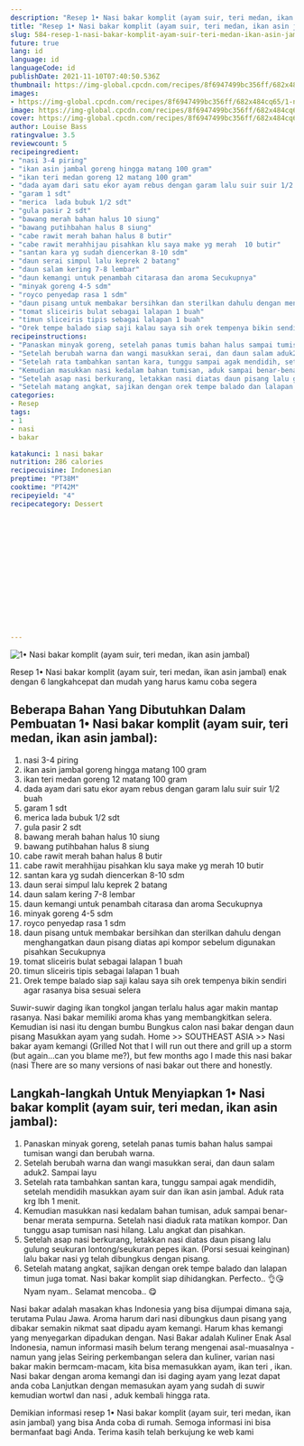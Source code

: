 ```yaml
---
description: "Resep 1• Nasi bakar komplit (ayam suir, teri medan, ikan asin jambal) yang Lezat"
title: "Resep 1• Nasi bakar komplit (ayam suir, teri medan, ikan asin jambal) yang Lezat"
slug: 584-resep-1-nasi-bakar-komplit-ayam-suir-teri-medan-ikan-asin-jambal-yang-lezat
future: true
lang: id
language: id
languageCode: id
publishDate: 2021-11-10T07:40:50.536Z 
thumbnail: https://img-global.cpcdn.com/recipes/8f6947499bc356ff/682x484cq65/1-nasi-bakar-komplit-ayam-suir-teri-medan-ikan-asin-jambal-foto-resep-utama.webp
images:
- https://img-global.cpcdn.com/recipes/8f6947499bc356ff/682x484cq65/1-nasi-bakar-komplit-ayam-suir-teri-medan-ikan-asin-jambal-foto-resep-utama.webp
image: https://img-global.cpcdn.com/recipes/8f6947499bc356ff/682x484cq65/1-nasi-bakar-komplit-ayam-suir-teri-medan-ikan-asin-jambal-foto-resep-utama.webp
cover: https://img-global.cpcdn.com/recipes/8f6947499bc356ff/682x484cq65/1-nasi-bakar-komplit-ayam-suir-teri-medan-ikan-asin-jambal-foto-resep-utama.webp
author: Louise Bass
ratingvalue: 3.5
reviewcount: 5
recipeingredient:
- "nasi 3-4 piring"
- "ikan asin jambal goreng hingga matang 100 gram"
- "ikan teri medan goreng 12 matang 100 gram"
- "dada ayam dari satu ekor ayam rebus dengan garam lalu suir suir 1/2 buah"
- "garam 1 sdt"
- "merica  lada bubuk 1/2 sdt"
- "gula pasir 2 sdt"
- "bawang merah bahan halus 10 siung"
- "bawang putihbahan halus 8 siung"
- "cabe rawit merah bahan halus 8 butir"
- "cabe rawit merahhijau pisahkan klu saya make yg merah  10 butir"
- "santan kara yg sudah diencerkan 8-10 sdm"
- "daun serai simpul lalu keprek 2 batang"
- "daun salam kering 7-8 lembar"
- "daun kemangi untuk penambah citarasa dan aroma Secukupnya"
- "minyak goreng 4-5 sdm"
- "royco penyedap rasa 1 sdm"
- "daun pisang untuk membakar bersihkan dan sterilkan dahulu dengan menghangatkan daun pisang diatas api kompor sebelum digunakan pisahkan Secukupnya"
- "tomat sliceiris bulat sebagai lalapan 1 buah"
- "timun sliceiris tipis sebagai lalapan 1 buah"
- "Orek tempe balado siap saji kalau saya sih orek tempenya bikin sendiri agar rasanya bisa sesuai selera"
recipeinstructions:
- "Panaskan minyak goreng, setelah panas tumis bahan halus sampai tumisan wangi dan berubah warna."
- "Setelah berubah warna dan wangi masukkan serai, dan daun salam aduk2. Sampai layu"
- "Setelah rata tambahkan santan kara, tunggu sampai agak mendidih, setelah mendidih masukkan ayam suir dan ikan asin jambal. Aduk rata krg lbh 1 menit."
- "Kemudian masukkan nasi kedalam bahan tumisan, aduk sampai benar-benar merata sempurna. Setelah nasi diaduk rata matikan kompor. Dan tunggu asap tumisan nasi hilang. Lalu angkat dan pisahkan."
- "Setelah asap nasi berkurang, letakkan nasi diatas daun pisang lalu gulung seukuran lontong/seukuran pepes ikan. (Porsi sesuai keinginan) lalu bakar nasi yg telah dibungkus dengan pisang."
- "Setelah matang angkat, sajikan dengan orek tempe balado dan lalapan timun juga tomat. Nasi bakar komplit siap dihidangkan. Perfecto.. 👌😘Nyam nyam.. Selamat mencoba.. 😋"
categories:
- Resep
tags:
- 1
- nasi
- bakar

katakunci: 1 nasi bakar 
nutrition: 286 calories
recipecuisine: Indonesian
preptime: "PT38M"
cooktime: "PT42M"
recipeyield: "4"
recipecategory: Dessert


     
    
    
    
    
    
    
    
    
    
    
      
    
---
```



![1• Nasi bakar komplit (ayam suir, teri medan, ikan asin jambal)](https://img-global.cpcdn.com/recipes/8f6947499bc356ff/682x484cq65/1-nasi-bakar-komplit-ayam-suir-teri-medan-ikan-asin-jambal-foto-resep-utama.webp)

Resep 1• Nasi bakar komplit (ayam suir, teri medan, ikan asin jambal)  enak dengan 6 langkahcepat dan mudah yang harus kamu coba segera

<!--inarticleads1-->

## Beberapa Bahan Yang Dibutuhkan Dalam Pembuatan 1• Nasi bakar komplit (ayam suir, teri medan, ikan asin jambal):

1. nasi 3-4 piring
1. ikan asin jambal goreng hingga matang 100 gram
1. ikan teri medan goreng 12 matang 100 gram
1. dada ayam dari satu ekor ayam rebus dengan garam lalu suir suir 1/2 buah
1. garam 1 sdt
1. merica  lada bubuk 1/2 sdt
1. gula pasir 2 sdt
1. bawang merah bahan halus 10 siung
1. bawang putihbahan halus 8 siung
1. cabe rawit merah bahan halus 8 butir
1. cabe rawit merahhijau pisahkan klu saya make yg merah  10 butir
1. santan kara yg sudah diencerkan 8-10 sdm
1. daun serai simpul lalu keprek 2 batang
1. daun salam kering 7-8 lembar
1. daun kemangi untuk penambah citarasa dan aroma Secukupnya
1. minyak goreng 4-5 sdm
1. royco penyedap rasa 1 sdm
1. daun pisang untuk membakar bersihkan dan sterilkan dahulu dengan menghangatkan daun pisang diatas api kompor sebelum digunakan pisahkan Secukupnya
1. tomat sliceiris bulat sebagai lalapan 1 buah
1. timun sliceiris tipis sebagai lalapan 1 buah
1. Orek tempe balado siap saji kalau saya sih orek tempenya bikin sendiri agar rasanya bisa sesuai selera

Suwir-suwir daging ikan tongkol jangan terlalu halus agar makin mantap rasanya. Nasi bakar memiliki aroma khas yang membangkitkan selera. Kemudian isi nasi itu dengan bumbu Bungkus calon nasi bakar dengan daun pisang Masukkan ayam yang sudah. Home &gt;&gt; SOUTHEAST ASIA &gt;&gt; Nasi bakar ayam kemangi (Grilled Not that I will run out there and grill up a storm (but again…can you blame me?), but few months ago I made this nasi bakar (nasi There are so many versions of nasi bakar out there and honestly. 

<!--inarticleads2-->

## Langkah-langkah Untuk Menyiapkan 1• Nasi bakar komplit (ayam suir, teri medan, ikan asin jambal):

1. Panaskan minyak goreng, setelah panas tumis bahan halus sampai tumisan wangi dan berubah warna.
1. Setelah berubah warna dan wangi masukkan serai, dan daun salam aduk2. Sampai layu
1. Setelah rata tambahkan santan kara, tunggu sampai agak mendidih, setelah mendidih masukkan ayam suir dan ikan asin jambal. Aduk rata krg lbh 1 menit.
1. Kemudian masukkan nasi kedalam bahan tumisan, aduk sampai benar-benar merata sempurna. Setelah nasi diaduk rata matikan kompor. Dan tunggu asap tumisan nasi hilang. Lalu angkat dan pisahkan.
1. Setelah asap nasi berkurang, letakkan nasi diatas daun pisang lalu gulung seukuran lontong/seukuran pepes ikan. (Porsi sesuai keinginan) lalu bakar nasi yg telah dibungkus dengan pisang.
1. Setelah matang angkat, sajikan dengan orek tempe balado dan lalapan timun juga tomat. Nasi bakar komplit siap dihidangkan. Perfecto.. 👌😘Nyam nyam.. Selamat mencoba.. 😋


Nasi bakar adalah masakan khas Indonesia yang bisa dijumpai dimana saja, terutama Pulau Jawa. Aroma harum dari nasi dibungkus daun pisang yang dibakar semakin nikmat saat dipadu ayam kemangi. Harum khas kemangi yang menyegarkan dipadukan dengan. Nasi Bakar adalah Kuliner Enak Asal Indonesia, namun informasi masih belum terang mengenai asal-muasalnya - namun yang jelas Seiring perkembangan selera dan kuliner, varian nasi bakar makin bermcam-macam, kita bisa memasukkan ayam, ikan teri , ikan. Nasi bakar dengan aroma kemangi dan isi daging ayam yang lezat dapat anda coba Lanjutkan dengan memasukan ayam yang sudah di suwir kemudian wortwl dan nasi , aduk kembali hingga rata. 

Demikian informasi  resep 1• Nasi bakar komplit (ayam suir, teri medan, ikan asin jambal)   yang bisa Anda coba di rumah. Semoga informasi ini bisa bermanfaat bagi Anda. Terima kasih telah berkujung ke web kami
